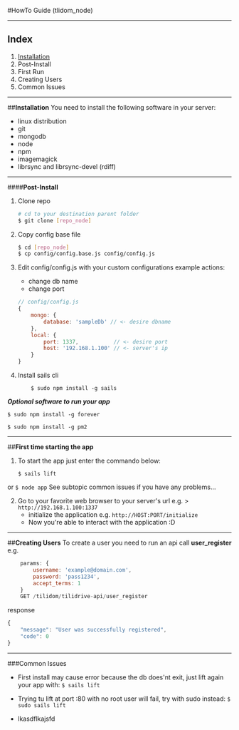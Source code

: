 #HowTo Guide (tlidom_node)
___
## Index
1. [Installation](https://github.com/g3org3/betadelte/blob/master/README.md#installation)
2. Post-Install
3. First Run
4. Creating Users
5. Common Issues

---
##**Installation**
You need to install the following software in your server:
+ linux distribution
+ git
+ mongodb
+ node
+ npm
+ imagemagick
+ librsync and librsync-devel (rdiff)

___
####**Post-Install**

1. Clone repo
	``` sh
	# cd to your destination parent folder
	$ git clone [repo_node]
	```

2. Copy config base file
	``` sh
	$ cd [repo_node]
	$ cp config/config.base.js config/config.js
	```

3. Edit config/config.js with your custom configurations
example actions:
	+ change db name
	+ change port
	``` javascript
	// config/config.js
	{
		mongo: {
			database: 'sampleDb' // <- desire dbname 
		},
		local: {
			port: 1337,           // <- desire port
			host: '192.168.1.100' // <- server's ip
		}
	}
	```
4. Install sails cli

	```
		$ sudo npm install -g sails
	```
	
**_Optional software to run your app_**
```
$ sudo npm install -g forever
```
```
$ sudo npm install -g pm2
```
---
##**First time starting the app**
1. To start the app just enter the commando below:
	```
	$ sails lift
	```
or
	```
	$ node app
	```
See subtopic common issues if you have any problems...

2. Go to your favorite web browser to your server's url
	e.g. > `http://192.168.1.100:1337`
	+ initialize the application
		e.g. `http://HOST:PORT/initialize`
	+ Now you're able to interact with the application :D

---
##**Creating Users**
To create a user you need to run an api call **user_register**
e.g.
``` javascript
	params: {
		username: 'example@domain.com',
		password: 'pass1234',
		accept_terms: 1
	}
	GET /tilidom/tilidrive-api/user_register
```
response
``` javascript
{
    "message": "User was successfully registered",
    "code": 0
}
```


---
###Common Issues
+ First install may cause error because the db does'nt exit, just lift again your app with:
	`$ sails lift`

+ Trying tu lift at port :80 with no root user will fail, try with sudo instead:
	`$ sudo sails lift`

+ lkasdflkajsfd
